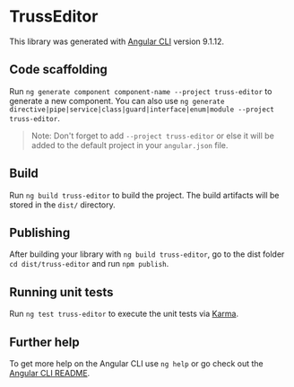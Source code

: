 # TrussEditor

This library was generated with [Angular CLI](https://github.com/angular/angular-cli) version 9.1.12.

## Code scaffolding

Run `ng generate component component-name --project truss-editor` to generate a new component. You can also use `ng generate directive|pipe|service|class|guard|interface|enum|module --project truss-editor`.
> Note: Don't forget to add `--project truss-editor` or else it will be added to the default project in your `angular.json` file. 

## Build

Run `ng build truss-editor` to build the project. The build artifacts will be stored in the `dist/` directory.

## Publishing

After building your library with `ng build truss-editor`, go to the dist folder `cd dist/truss-editor` and run `npm publish`.

## Running unit tests

Run `ng test truss-editor` to execute the unit tests via [Karma](https://karma-runner.github.io).

## Further help

To get more help on the Angular CLI use `ng help` or go check out the [Angular CLI README](https://github.com/angular/angular-cli/blob/master/README.md).
